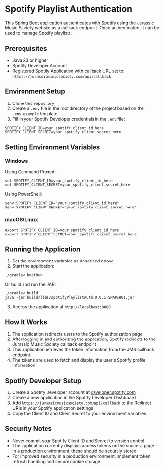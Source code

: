 # Spotify Playlist Authentication

This Spring Boot application authenticates with Spotify using the Jurassic Music Society website as a callback endpoint. Once authenticated, it can be used to manage Spotify playlists.

## Prerequisites

- Java 23 or higher
- Spotify Developer Account
- Registered Spotify Application with callback URL set to: `https://jurassicmusicsociety.com/api/callback`

## Environment Setup

1. Clone this repository
2. Create a `.env` file in the root directory of the project based on the `.env.example` template
3. Fill in your Spotify Developer credentials in the `.env` file:

```
SPOTIFY_CLIENT_ID=your_spotify_client_id_here
SPOTIFY_CLIENT_SECRET=your_spotify_client_secret_here
```

## Setting Environment Variables

### Windows

Using Command Prompt:
```
set SPOTIFY_CLIENT_ID=your_spotify_client_id_here
set SPOTIFY_CLIENT_SECRET=your_spotify_client_secret_here
```

Using PowerShell:
```
$env:SPOTIFY_CLIENT_ID="your_spotify_client_id_here"
$env:SPOTIFY_CLIENT_SECRET="your_spotify_client_secret_here"
```

### macOS/Linux

```
export SPOTIFY_CLIENT_ID=your_spotify_client_id_here
export SPOTIFY_CLIENT_SECRET=your_spotify_client_secret_here
```

## Running the Application

1. Set the environment variables as described above
2. Start the application:

```
./gradlew bootRun
```

Or build and run the JAR:

```
./gradlew build
java -jar build/libs/spotifyPlaylistAuth-0.0.1-SNAPSHOT.jar
```

3. Access the application at `http://localhost:8080`

## How It Works

1. The application redirects users to the Spotify authorization page
2. After logging in and authorizing the application, Spotify redirects to the Jurassic Music Society callback endpoint
3. This application retrieves the token information from the JMS callback endpoint
4. The tokens are used to fetch and display the user's Spotify profile information

## Spotify Developer Setup

1. Create a Spotify Developer account at [developer.spotify.com](https://developer.spotify.com/)
2. Create a new application in the Spotify Developer Dashboard
3. Add `https://jurassicmusicsociety.com/api/callback` to the Redirect URIs in your Spotify application settings
4. Copy the Client ID and Client Secret to your environment variables

## Security Notes

- Never commit your Spotify Client ID and Secret to version control
- The application currently displays access tokens on the success page - in a production environment, these should be securely stored
- For improved security in a production environment, implement token refresh handling and secure cookie storage
